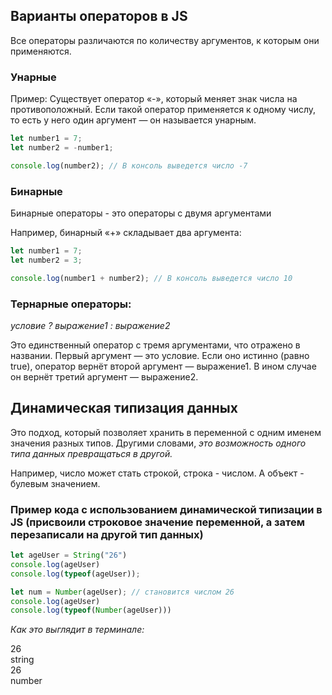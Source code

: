 ## Варианты операторов в JS

Все операторы различаются по количеству аргументов, к которым они применяются.

### Унарные
Пример:
Существует оператор «-», который меняет знак числа на противоположный. Если такой оператор применяется к одному числу, то есть у него один аргумент — он называется унарным.

``` js
let number1 = 7;
let number2 = -number1;

console.log(number2); // В консоль выведется число -7
```
### Бинарные

Бинарные операторы - это операторы с двумя аргументами

Например, бинарный «+» складывает два аргумента:

```js
let number1 = 7;
let number2 = 3;

console.log(number1 + number2); // В консоль выведется число 10
```
### Тернарные операторы:

_условие ? выражение1 : выражение2_

Это единственный оператор с тремя аргументами, что отражено в названии. Первый аргумент — это условие. Если оно истинно (равно true), оператор вернёт второй аргумент — выражение1. В ином случае он вернёт третий аргумент — выражение2.

## Динамическая типизация данных

Это подход, который позволяет хранить в переменной с одним именем значения разных типов. Другими словами, _это возможность одного типа данных превращаться в другой._

Например, число может стать строкой, строка - числом. А объект - булевым значением.

### Пример кода с использованием динамической типизации в JS (присвоили строковое значение переменной, а затем перезаписали на другой тип данных)

```js
let ageUser = String("26")
console.log(ageUser)
console.log(typeof(ageUser));

let num = Number(ageUser); // становится числом 26
console.log(ageUser)
console.log(typeof(Number(ageUser)))

```

_Как это выглядит в терминале:_

26  
string  
26  
number  
